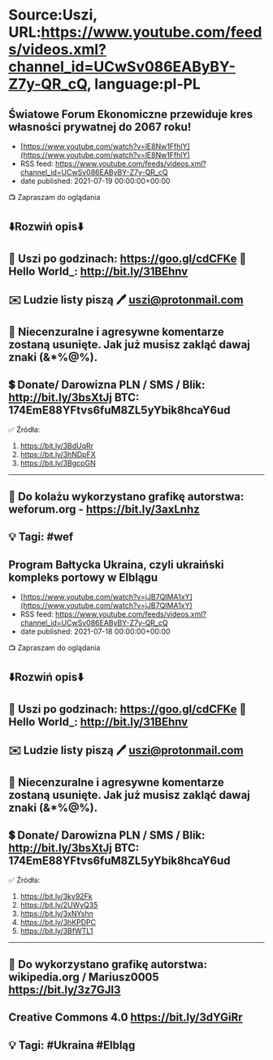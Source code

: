 # Source:Uszi, URL:https://www.youtube.com/feeds/videos.xml?channel_id=UCwSv086EAByBY-Z7y-QR_cQ, language:pl-PL

## Światowe Forum Ekonomiczne przewiduje kres własności prywatnej do 2067 roku!
 - [https://www.youtube.com/watch?v=lE8Nw1FfhlY](https://www.youtube.com/watch?v=lE8Nw1FfhlY)
 - RSS feed: https://www.youtube.com/feeds/videos.xml?channel_id=UCwSv086EAByBY-Z7y-QR_cQ
 - date published: 2021-07-19 00:00:00+00:00

📺 Zapraszam do oglądania

⬇️Rozwiń opis⬇️
------------------------------------------------------------
👀 Uszi po godzinach: https://goo.gl/cdCFKe
👀 Hello World_: http://bit.ly/31BEhnv
------------------------------------------------------------
✉️ Ludzie listy piszą 
🖊️ uszi@protonmail.com
------------------------------------------------------------
👺 Niecenzuralne i agresywne komentarze zostaną usunięte.  Jak już musisz zakląć dawaj znaki (&*%@%).
------------------------------------------------------------
💲 Donate/ Darowizna
PLN / SMS / Blik: http://bit.ly/3bsXtJj
BTC: 174EmE88YFtvs6fuM8ZL5yYbik8hcaY6ud
-------------------------------------------------------------
✅ Źródła:
1. https://bit.ly/3BdUqRr
2. https://bit.ly/3hNDpFX
3. https://bit.ly/3BgcpGN
---------------------------------------------------------------
🎴 Do kolażu wykorzystano grafikę autorstwa: 
weforum.org - https://bit.ly/3axLnhz
---------------------------------------------------------------
💡 Tagi: #wef
--------------------------------------------------------------

## Program Bałtycka Ukraina, czyli ukraiński kompleks portowy w Elblągu
 - [https://www.youtube.com/watch?v=jJB7QIMA1xY](https://www.youtube.com/watch?v=jJB7QIMA1xY)
 - RSS feed: https://www.youtube.com/feeds/videos.xml?channel_id=UCwSv086EAByBY-Z7y-QR_cQ
 - date published: 2021-07-18 00:00:00+00:00

📺 Zapraszam do oglądania

⬇️Rozwiń opis⬇️
------------------------------------------------------------
👀 Uszi po godzinach: https://goo.gl/cdCFKe
👀 Hello World_: http://bit.ly/31BEhnv
------------------------------------------------------------
✉️ Ludzie listy piszą 
🖊️ uszi@protonmail.com
------------------------------------------------------------
👺 Niecenzuralne i agresywne komentarze zostaną usunięte.  Jak już musisz zakląć dawaj znaki (&*%@%).
------------------------------------------------------------
💲 Donate/ Darowizna
PLN / SMS / Blik: http://bit.ly/3bsXtJj
BTC: 174EmE88YFtvs6fuM8ZL5yYbik8hcaY6ud
-------------------------------------------------------------
✅ Źródła:
1. https://bit.ly/3ky92Fk
2. https://bit.ly/2UWyQ35
3. https://bit.ly/3xNYshn
4. https://bit.ly/3hKPDPC
5. https://bit.ly/3BfWTL1
---------------------------------------------------------------
🎴 Do wykorzystano grafikę autorstwa: 
wikipedia.org / Mariusz0005
https://bit.ly/3z7GJl3
---
Creative Commons 4.0
https://bit.ly/3dYGiRr
---------------------------------------------------------------
💡 Tagi: #Ukraina #Elbląg
--------------------------------------------------------------

